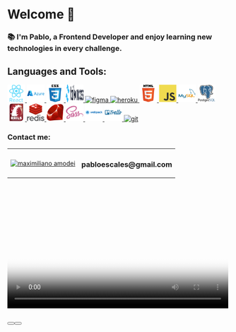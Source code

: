 # Welcome 👋

### 📚 I'm Pablo, a Frontend Developer and enjoy learning new technologies in every challenge.</p>


## Languages and Tools:

<p align="left" dir="auto"> <a href="https://www.w3schools.com/css/" rel="nofollow">
 
<img src="https://github.com/devicons/devicon/blob/master/icons/react/react-original-wordmark.svg" alt="react" width="40" height="40" style="max-width: 100%;"> </a> <a href="https://reactjs.org/" rel="nofollow">
<img src="https://github.com/devicons/devicon/blob/master/icons/azure/azure-original-wordmark.svg" alt="azure" width="40" height="40" style="max-width: 100%;"> </a> <a href="https://azure.microsoft.com/" rel="nofollow">
<img src="https://raw.githubusercontent.com/devicons/devicon/master/icons/css3/css3-original-wordmark.svg" alt="css3" width="40" height="40" style="max-width: 100%;"> </a> <a href="https://www.figma.com/" rel="nofollow"> <img src="https://github.com/devicons/devicon/blob/master/icons/tailwindcss/tailwindcss-original-wordmark.svg" alt="tailwindccs" width="40" height="40" style="max-width: 100%;"> </a> <a href="https://tailwindcss.com/" rel="nofollow"> <img src="https://camo.githubusercontent.com/ed93c2b000a76ceaad1503e7eb9356591b885227e82a36a005b9d3498b303ba5/68747470733a2f2f7777772e766563746f726c6f676f2e7a6f6e652f6c6f676f732f6669676d612f6669676d612d69636f6e2e737667" alt="figma" width="40" height="40" data-canonical-src="https://www.vectorlogo.zone/logos/figma/figma-icon.svg" style="max-width: 100%;"> </a> <a href="https://heroku.com" rel="nofollow">
<img src="https://camo.githubusercontent.com/df12cb598044a3f38efc1f45e3580558c324cf8789b79487125044eeebcc4dee/68747470733a2f2f7777772e766563746f726c6f676f2e7a6f6e652f6c6f676f732f6865726f6b752f6865726f6b752d69636f6e2e737667" alt="heroku" width="40" height="40" data-canonical-src="https://www.vectorlogo.zone/logos/heroku/heroku-icon.svg" style="max-width: 100%;"> </a> <a href="https://www.w3.org/html/" rel="nofollow">
<img src="https://raw.githubusercontent.com/devicons/devicon/master/icons/html5/html5-original-wordmark.svg" alt="html5" width="40" height="40" style="max-width: 100%;"> </a> <a href="https://developer.mozilla.org/en-US/docs/Web/JavaScript" rel="nofollow">
<img src="https://raw.githubusercontent.com/devicons/devicon/master/icons/javascript/javascript-original.svg" alt="javascript" width="40" height="40" style="max-width: 100%;"> </a> <a href="https://www.mysql.com/" rel="nofollow"> <img src="https://raw.githubusercontent.com/devicons/devicon/master/icons/mysql/mysql-original-wordmark.svg" alt="mysql" width="40" height="40" style="max-width: 100%;"> </a> <a href="https://www.postgresql.org" rel="nofollow"> <img src="https://raw.githubusercontent.com/devicons/devicon/master/icons/postgresql/postgresql-original-wordmark.svg" alt="postgresql" width="40" height="40" style="max-width: 100%;"> </a> <a href="https://rubyonrails.org" rel="nofollow"> <img src="https://raw.githubusercontent.com/devicons/devicon/master/icons/rails/rails-original-wordmark.svg" alt="rails" width="40" height="40" style="max-width: 100%;"> </a> <a href="https://redis.io" rel="nofollow"> <img src="https://raw.githubusercontent.com/devicons/devicon/master/icons/redis/redis-original-wordmark.svg" alt="redis" width="40" height="40" style="max-width: 100%;"> </a> <a href="https://www.ruby-lang.org/en/" rel="nofollow"> <img src="https://raw.githubusercontent.com/devicons/devicon/master/icons/ruby/ruby-original.svg" alt="ruby" width="40" height="40" style="max-width: 100%;"> </a> <a href="https://sass-lang.com" rel="nofollow"> <img src="https://raw.githubusercontent.com/devicons/devicon/master/icons/sass/sass-original.svg" alt="sass" width="40" height="40" style="max-width: 100%;"> </a> <a href="https://webpack.js.org" rel="nofollow"> <img src="https://raw.githubusercontent.com/devicons/devicon/d00d0969292a6569d45b06d3f350f463a0107b0d/icons/webpack/webpack-original-wordmark.svg" alt="webpack" width="40" height="40" style="max-width: 100%;"> </a> <a href="https://trello.com/es" rel="nofollow"> <img src="https://raw.githubusercontent.com/devicons/devicon/master/icons/trello/trello-plain-wordmark.svg" alt="bootstrap" width="40" height="40" style="max-width: 100%;"> </a> <a href="https://git-scm.com/" rel="nofollow"> <img src="https://camo.githubusercontent.com/fbfcb9e3dc648adc93bef37c718db16c52f617ad055a26de6dc3c21865c3321d/68747470733a2f2f7777772e766563746f726c6f676f2e7a6f6e652f6c6f676f732f6769742d73636d2f6769742d73636d2d69636f6e2e737667" alt="git" width="40" height="40" style="max-width: 100%;"> </a> </p>

### Contact me:

<table><td><a href="https://www.linkedin.com/in/pabloescales/" rel="nofollow"><img align="center" src="https://camo.githubusercontent.com/28bbd2596707954793abeff9eb24d343c1c78b7bf184b90294b4b190c6097a65/68747470733a2f2f63646e2e6a7364656c6976722e6e65742f6e706d2f73696d706c652d69636f6e7340332e302e312f69636f6e732f6c696e6b6564696e2e737667" alt="maximiliano amodei" height="30" width="40" data-canonical-src="https://cdn.jsdelivr.net/npm/simple-icons@3.0.1/icons/linkedin.svg" style="max-width: 100%;"></a></td>

<td><a><h3>pabloescales@gmail.com</h3></td></table>

<div class="_1M8xq1jPOAHRc0OSZxxS8_" data-tid="gif-detail__gif" style="width: 500px; height: 281.25px; left: 0px; top: 0px;"><div class="KRS9L9BsuEdhF-ACKiX8x" data-sticker="false"><div><div><video alt="Coding Looney Tunes GIF by Looney Tunes World of Mayhem" src="https://media1.giphy.com/media/RbDKaczqWovIugyJmW/giphy.mp4?cid=790b76112b69c4c76ab2d0a06c415c784b34636e6e2b1bf6&amp;rid=giphy.mp4&amp;ct=g" poster="https://media1.giphy.com/media/RbDKaczqWovIugyJmW/giphy_s.gif?cid=790b76112b69c4c76ab2d0a06c415c784b34636e6e2b1bf6&amp;rid=giphy_s.gif&amp;ct=g" autoplay="" loop="" playsinline="" style="width: 500px; height: 281.25px; left: 0px; top: 0px;"></video><img src="https://media1.giphy.com/media/RbDKaczqWovIugyJmW/giphy.gif?cid=790b76112b69c4c76ab2d0a06c415c784b34636e6e2b1bf6&amp;rid=giphy.gif&amp;ct=g" alt="Coding Looney Tunes GIF by Looney Tunes World of Mayhem" style="width: 500px; height: 281.25px; left: 0px; top: 0px; opacity: 0;"></div></div></div><div class="_3XsaOar44V4FPVTuTLqVU"><a href="/gifs/looneytunesworldofmayhem-world-of-mayhem-looney-tunes-ltwom-RbDKaczqWovIugyJmW/tile"><button class="Button-sc-1460l95 AnimatedButton-sc-21wx0k Tile-sc-rm4mez boNNQF bLHwUK cLeZNt"></button></a><a href="/gifs/looneytunesworldofmayhem-world-of-mayhem-looney-tunes-ltwom-RbDKaczqWovIugyJmW/fullscreen"><button class="Button-sc-1460l95 AnimatedButton-sc-21wx0k Fullscreen-sc-otmmhm boNNQF bLHwUK evFfnp"></button></a></div></div>
